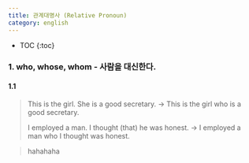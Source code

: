 ```yaml
---
title: 관계대명사 (Relative Pronoun)
category: english
---
```


* TOC
{:toc}

### 1. who, whose, whom - 사람을 대신한다.
#### 1.1 

> This is the girl. She is a good secretary.
> -> This is the girl who is a good secretary.
>
> I employed a man. I thought (that) he was honest.
> -> I employed a man who I thought was honest.

> hahahaha

